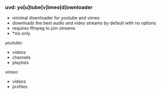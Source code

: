 ### uvd: yo[u]tube[v]imeo[d]ownloader

+ minimal downloader for youtube and vimeo
+ downloads the best audio and video streams by default with no options
+ requires ffmpeg to join streams
+ *nix only


*youtube:*
  + videos
  + channels
  + playlists

*vimeo:*
  + videos
  + profiles
